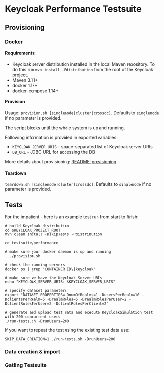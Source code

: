 # Keycloak Performance Testsuite

## Provisioning

### Docker

#### Requirements:
- Keycloak server distribution installed in the local Maven repository. To do this run `mvn install -Pdistribution` from the root of the Keycloak project.
- Maven 3.1.1+
- docker 1.12+
- docker-compose 1.14+

#### Provision

Usage: `provision.sh [singlenode|cluster|crossdc]`. Defaults to `singlenode` if no parameter is provided.

The script blocks until the whole system is up and running.

Following information is provided in exported variables:
- `KEYCLOAK_SERVER_URIS` - space-separated list of Keycloak server URIs
- `DB_URL` - JDBC URL for accessing the DB

More details about provisioning: [README-provisioning](README-provisioning.md)

#### Teardown

`teardown.sh [singlenode|cluster|crossdc]`. Defaults to `singlenode` if no parameter is provided.

## Tests

For the impatient - here is an example test run from start to finish:

````
# build Keycloak distribution
cd $KEYCLOAK_PROJECT_ROOT
mvn clean install -DskipTests -Pdistribution

cd testsuite/performance

# make sure your docker daemon is up and running
. ./provision.sh

# check the running servers
docker ps | grep "CONTAINER ID\|keycloak"

# make sure we have the Keycloak Server URIs
echo "KEYCLOAK_SERVER_URIS: $KEYCLOAK_SERVER_URIS"

# specify dataset parameters
export "DATASET_PROPERTIES=-DnumOfRealms=1 -DusersPerRealm=10 -DclientsPerRealm=5 -DrealmRoles=5 -DrealmRolesPerUser=2 -DclientRolesPerUser=2 -DclientRolesPerClient=2"

# generate and upload test data and execute KeycloakSimulation test with 200 concurrent users
./run-tests.sh -DrunUsers=200
````

If you want to repeat the test using the existing test data use:
````
SKIP_DATA_CREATION=1 ./run-tests.sh -DrunUsers=200
````

### Data creation & import



### Gatling Testsuite
